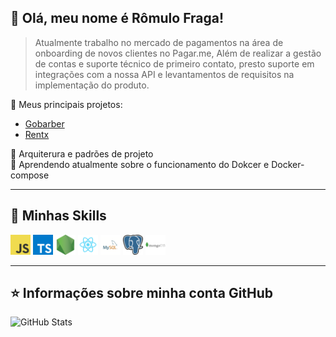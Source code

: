 <!---
romulofraga/romulofraga is a ✨ special ✨ repository because its `README.md` (this file) appears on your GitHub profile.
You can click the Preview link to take a look at your changes.
--->

## 💜 Olá, meu nome é <strong>Rômulo Fraga!</strong>

> Atualmente trabalho no mercado de pagamentos na área de onboarding de novos clientes no Pagar.me, 
> Além de realizar a gestão de contas e suporte técnico de primeiro contato, 
> presto suporte em integrações com a nossa API e levantamentos de requisitos na implementação do produto.

🔭 Meus principais projetos:
  - [Gobarber](https://github.com/romulofraga/gostack-gobarber#readme)
  - [Rentx](https://github.com/romulofraga/ignite-rentx#readme)

💬 Arquiterura e padrões de projeto <br>
🌱 Aprendendo atualmente sobre o funcionamento do Dokcer e Docker-compose

----

## 🚀 Minhas Skills

<code><img height="32" src="https://raw.githubusercontent.com/github/explore/80688e429a7d4ef2fca1e82350fe8e3517d3494d/topics/javascript/javascript.png" alt="Javascript"/></code>
<code><img height="32" src="https://raw.githubusercontent.com/github/explore/80688e429a7d4ef2fca1e82350fe8e3517d3494d/topics/typescript/typescript.png" alt="Typescript"/></code>
<code><img height="32" src="https://raw.githubusercontent.com/github/explore/80688e429a7d4ef2fca1e82350fe8e3517d3494d/topics/nodejs/nodejs.png" alt="Nodejs"/></code>
<code><img height="32" src="https://raw.githubusercontent.com/github/explore/80688e429a7d4ef2fca1e82350fe8e3517d3494d/topics/react/react.png" alt="React"/></code>
<code><img height="32" src="https://raw.githubusercontent.com/github/explore/80688e429a7d4ef2fca1e82350fe8e3517d3494d/topics/mysql/mysql.png" alt="MySQL"/></code>
<code><img height="32" src="https://raw.githubusercontent.com/github/explore/80688e429a7d4ef2fca1e82350fe8e3517d3494d/topics/postgresql/postgresql.png" alt="PostegreSQL"/></code>
<code><img height="32" src="https://raw.githubusercontent.com/github/explore/80688e429a7d4ef2fca1e82350fe8e3517d3494d/topics/mongodb/mongodb.png" alt="MongoDB"/></code>

---

## ⭐ Informações sobre minha conta GitHub
![GitHub Stats](https://github-readme-stats.vercel.app/api?username=romulofraga&show_icons=true)
